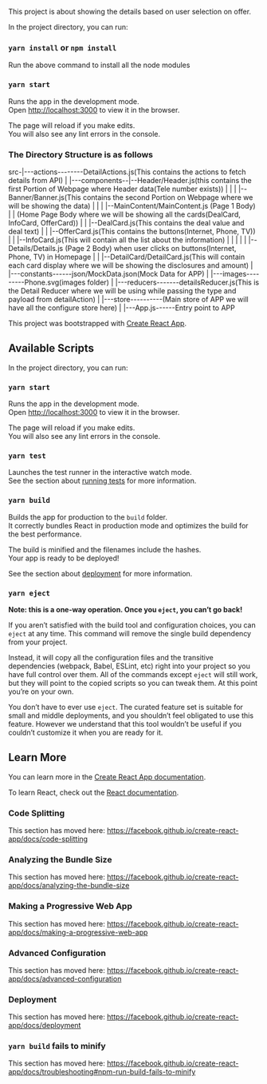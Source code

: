 This project is about showing the details based on user selection on offer.

In the project directory, you can run:


### `yarn install` or `npm install`

Run the above command to install all the node modules


### `yarn start`

Runs the app in the development mode.<br />
Open [http://localhost:3000](http://localhost:3000) to view it in the browser.

The page will reload if you make edits.<br />
You will also see any lint errors in the console.


### The Directory Structure is as follows

src-|---actions--------DetailActions.js(This contains the actions to fetch details from API)
    |
    |---components--|--Header/Header.js(this contains the first Portion of Webpage where Header data(Tele number exists))
    |               |
    |               |--Banner/Banner.js(This contains the second Portion on Webpage where we will be showing the data)
    |               |
    |               |--MainContent/MainContent.js (Page 1 Body)
    |               |   (Home Page Body where we will be showing all the cards(DealCard, InfoCard, OfferCard))
    |               |   |--DealCard.js(This contains the deal value and deal text)
    |               |   |--OfferCard.js(This contains the buttons(Internet, Phone, TV))
    |               |   |--InfoCard.js(This will contain all the list about the information)
    |               |
    |               |
    |               |--Details/Details.js (Page 2 Body) when user clicks on buttons(Internet, Phone, TV) in Homepage
    |               |   |--DetailCard/DetailCard.js(This will contain each card display where we will be showing the disclosures and amount)
    |
    |---constants------json/MockData.json(Mock Data for APP)
    |
    |---images---------Phone.svg(images folder)
    |
    |---reducers-------detailsReducer.js(This is the Detail Reducer where we will be using while passing the type and payload from detailAction)
    |
    |---store----------(Main store of APP we will have all the configure store here)
    |
    |---App.js------Entry point to APP





This project was bootstrapped with [Create React App](https://github.com/facebook/create-react-app).


## Available Scripts

In the project directory, you can run:

### `yarn start`

Runs the app in the development mode.<br />
Open [http://localhost:3000](http://localhost:3000) to view it in the browser.

The page will reload if you make edits.<br />
You will also see any lint errors in the console.

### `yarn test`

Launches the test runner in the interactive watch mode.<br />
See the section about [running tests](https://facebook.github.io/create-react-app/docs/running-tests) for more information.

### `yarn build`

Builds the app for production to the `build` folder.<br />
It correctly bundles React in production mode and optimizes the build for the best performance.

The build is minified and the filenames include the hashes.<br />
Your app is ready to be deployed!

See the section about [deployment](https://facebook.github.io/create-react-app/docs/deployment) for more information.

### `yarn eject`

**Note: this is a one-way operation. Once you `eject`, you can’t go back!**

If you aren’t satisfied with the build tool and configuration choices, you can `eject` at any time. This command will remove the single build dependency from your project.

Instead, it will copy all the configuration files and the transitive dependencies (webpack, Babel, ESLint, etc) right into your project so you have full control over them. All of the commands except `eject` will still work, but they will point to the copied scripts so you can tweak them. At this point you’re on your own.

You don’t have to ever use `eject`. The curated feature set is suitable for small and middle deployments, and you shouldn’t feel obligated to use this feature. However we understand that this tool wouldn’t be useful if you couldn’t customize it when you are ready for it.

## Learn More

You can learn more in the [Create React App documentation](https://facebook.github.io/create-react-app/docs/getting-started).

To learn React, check out the [React documentation](https://reactjs.org/).

### Code Splitting

This section has moved here: https://facebook.github.io/create-react-app/docs/code-splitting

### Analyzing the Bundle Size

This section has moved here: https://facebook.github.io/create-react-app/docs/analyzing-the-bundle-size

### Making a Progressive Web App

This section has moved here: https://facebook.github.io/create-react-app/docs/making-a-progressive-web-app

### Advanced Configuration

This section has moved here: https://facebook.github.io/create-react-app/docs/advanced-configuration

### Deployment

This section has moved here: https://facebook.github.io/create-react-app/docs/deployment

### `yarn build` fails to minify

This section has moved here: https://facebook.github.io/create-react-app/docs/troubleshooting#npm-run-build-fails-to-minify
